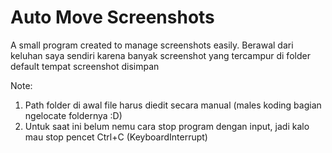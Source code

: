 # Auto Move Screenshots
A small program created to manage screenshots easily. 
Berawal dari keluhan saya sendiri karena banyak screenshot yang tercampur di folder default tempat screenshot disimpan

Note: 
1. Path folder di awal file harus diedit secara manual (males koding bagian ngelocate foldernya :D)
2. Untuk saat ini belum nemu cara stop program dengan input, jadi kalo mau stop pencet Ctrl+C (KeyboardInterrupt)
